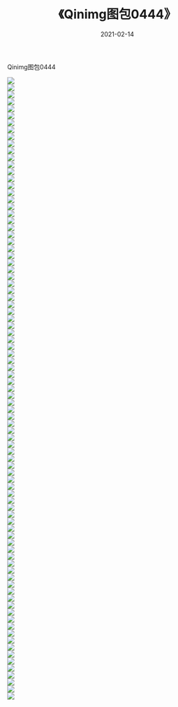 ﻿---
layout: post
title:  《Qinimg图包0444》
date:   2021-02-14
img: http://imgx.orgx.ga/Qinimg图包/Qinimg图包0444/000.jpg
categories: [美女, 清纯, 唯美]
---

Qinimg图包0444

 ![](http://imgx.orgx.ga/Qinimg图包/Qinimg图包0444/001.jpg) <br>![](http://imgx.orgx.ga/Qinimg图包/Qinimg图包0444/002.jpg) <br>![](http://imgx.orgx.ga/Qinimg图包/Qinimg图包0444/003.jpg) <br>![](http://imgx.orgx.ga/Qinimg图包/Qinimg图包0444/004.jpg) <br>![](http://imgx.orgx.ga/Qinimg图包/Qinimg图包0444/005.jpg) <br>![](http://imgx.orgx.ga/Qinimg图包/Qinimg图包0444/006.jpg) <br>![](http://imgx.orgx.ga/Qinimg图包/Qinimg图包0444/007.jpg) <br>![](http://imgx.orgx.ga/Qinimg图包/Qinimg图包0444/008.jpg) <br>![](http://imgx.orgx.ga/Qinimg图包/Qinimg图包0444/009.jpg) <br>![](http://imgx.orgx.ga/Qinimg图包/Qinimg图包0444/010.jpg) <br>![](http://imgx.orgx.ga/Qinimg图包/Qinimg图包0444/011.jpg) <br>![](http://imgx.orgx.ga/Qinimg图包/Qinimg图包0444/012.jpg) <br>![](http://imgx.orgx.ga/Qinimg图包/Qinimg图包0444/013.jpg) <br>![](http://imgx.orgx.ga/Qinimg图包/Qinimg图包0444/014.jpg) <br>![](http://imgx.orgx.ga/Qinimg图包/Qinimg图包0444/015.jpg) <br>![](http://imgx.orgx.ga/Qinimg图包/Qinimg图包0444/016.jpg) <br>![](http://imgx.orgx.ga/Qinimg图包/Qinimg图包0444/017.jpg) <br>![](http://imgx.orgx.ga/Qinimg图包/Qinimg图包0444/018.jpg) <br>![](http://imgx.orgx.ga/Qinimg图包/Qinimg图包0444/019.jpg) <br>![](http://imgx.orgx.ga/Qinimg图包/Qinimg图包0444/020.jpg) <br>![](http://imgx.orgx.ga/Qinimg图包/Qinimg图包0444/021.jpg) <br>![](http://imgx.orgx.ga/Qinimg图包/Qinimg图包0444/022.jpg) <br>![](http://imgx.orgx.ga/Qinimg图包/Qinimg图包0444/023.jpg) <br>![](http://imgx.orgx.ga/Qinimg图包/Qinimg图包0444/024.jpg) <br>![](http://imgx.orgx.ga/Qinimg图包/Qinimg图包0444/025.jpg) <br>![](http://imgx.orgx.ga/Qinimg图包/Qinimg图包0444/026.jpg) <br>![](http://imgx.orgx.ga/Qinimg图包/Qinimg图包0444/027.jpg) <br>![](http://imgx.orgx.ga/Qinimg图包/Qinimg图包0444/028.jpg) <br>![](http://imgx.orgx.ga/Qinimg图包/Qinimg图包0444/029.jpg) <br>![](http://imgx.orgx.ga/Qinimg图包/Qinimg图包0444/030.jpg) <br>![](http://imgx.orgx.ga/Qinimg图包/Qinimg图包0444/031.jpg) <br>![](http://imgx.orgx.ga/Qinimg图包/Qinimg图包0444/032.jpg) <br>![](http://imgx.orgx.ga/Qinimg图包/Qinimg图包0444/033.jpg) <br>![](http://imgx.orgx.ga/Qinimg图包/Qinimg图包0444/034.jpg) <br>![](http://imgx.orgx.ga/Qinimg图包/Qinimg图包0444/035.jpg) <br>![](http://imgx.orgx.ga/Qinimg图包/Qinimg图包0444/036.jpg) <br>![](http://imgx.orgx.ga/Qinimg图包/Qinimg图包0444/037.jpg) <br>![](http://imgx.orgx.ga/Qinimg图包/Qinimg图包0444/038.jpg) <br>![](http://imgx.orgx.ga/Qinimg图包/Qinimg图包0444/039.jpg) <br>![](http://imgx.orgx.ga/Qinimg图包/Qinimg图包0444/040.jpg) <br>![](http://imgx.orgx.ga/Qinimg图包/Qinimg图包0444/041.jpg) <br>![](http://imgx.orgx.ga/Qinimg图包/Qinimg图包0444/042.jpg) <br>![](http://imgx.orgx.ga/Qinimg图包/Qinimg图包0444/043.jpg) <br>![](http://imgx.orgx.ga/Qinimg图包/Qinimg图包0444/044.jpg) <br>![](http://imgx.orgx.ga/Qinimg图包/Qinimg图包0444/045.jpg) <br>![](http://imgx.orgx.ga/Qinimg图包/Qinimg图包0444/046.jpg) <br>![](http://imgx.orgx.ga/Qinimg图包/Qinimg图包0444/047.jpg) <br>![](http://imgx.orgx.ga/Qinimg图包/Qinimg图包0444/048.jpg) <br>![](http://imgx.orgx.ga/Qinimg图包/Qinimg图包0444/049.jpg) <br>![](http://imgx.orgx.ga/Qinimg图包/Qinimg图包0444/050.jpg) <br>![](http://imgx.orgx.ga/Qinimg图包/Qinimg图包0444/051.jpg) <br>![](http://imgx.orgx.ga/Qinimg图包/Qinimg图包0444/052.jpg) <br>![](http://imgx.orgx.ga/Qinimg图包/Qinimg图包0444/053.jpg) <br>![](http://imgx.orgx.ga/Qinimg图包/Qinimg图包0444/054.jpg) <br>![](http://imgx.orgx.ga/Qinimg图包/Qinimg图包0444/055.jpg) <br>![](http://imgx.orgx.ga/Qinimg图包/Qinimg图包0444/056.jpg) <br>![](http://imgx.orgx.ga/Qinimg图包/Qinimg图包0444/057.jpg) <br>![](http://imgx.orgx.ga/Qinimg图包/Qinimg图包0444/058.jpg) <br>![](http://imgx.orgx.ga/Qinimg图包/Qinimg图包0444/059.jpg) <br>![](http://imgx.orgx.ga/Qinimg图包/Qinimg图包0444/060.jpg) <br>![](http://imgx.orgx.ga/Qinimg图包/Qinimg图包0444/061.jpg) <br>![](http://imgx.orgx.ga/Qinimg图包/Qinimg图包0444/062.jpg) <br>![](http://imgx.orgx.ga/Qinimg图包/Qinimg图包0444/063.jpg) <br>![](http://imgx.orgx.ga/Qinimg图包/Qinimg图包0444/064.jpg) <br>![](http://imgx.orgx.ga/Qinimg图包/Qinimg图包0444/065.jpg) <br>![](http://imgx.orgx.ga/Qinimg图包/Qinimg图包0444/066.jpg) <br>![](http://imgx.orgx.ga/Qinimg图包/Qinimg图包0444/067.jpg) <br>![](http://imgx.orgx.ga/Qinimg图包/Qinimg图包0444/068.jpg) <br>![](http://imgx.orgx.ga/Qinimg图包/Qinimg图包0444/069.jpg) <br>![](http://imgx.orgx.ga/Qinimg图包/Qinimg图包0444/070.jpg) <br>![](http://imgx.orgx.ga/Qinimg图包/Qinimg图包0444/071.jpg) <br>![](http://imgx.orgx.ga/Qinimg图包/Qinimg图包0444/072.jpg) <br>![](http://imgx.orgx.ga/Qinimg图包/Qinimg图包0444/073.jpg) <br>![](http://imgx.orgx.ga/Qinimg图包/Qinimg图包0444/074.jpg) <br>![](http://imgx.orgx.ga/Qinimg图包/Qinimg图包0444/075.jpg) <br>![](http://imgx.orgx.ga/Qinimg图包/Qinimg图包0444/076.jpg) <br>![](http://imgx.orgx.ga/Qinimg图包/Qinimg图包0444/077.jpg) <br>![](http://imgx.orgx.ga/Qinimg图包/Qinimg图包0444/078.jpg) <br>![](http://imgx.orgx.ga/Qinimg图包/Qinimg图包0444/079.jpg) <br>![](http://imgx.orgx.ga/Qinimg图包/Qinimg图包0444/080.jpg) <br>![](http://imgx.orgx.ga/Qinimg图包/Qinimg图包0444/081.jpg) <br>![](http://imgx.orgx.ga/Qinimg图包/Qinimg图包0444/082.jpg) <br>![](http://imgx.orgx.ga/Qinimg图包/Qinimg图包0444/083.jpg) <br>![](http://imgx.orgx.ga/Qinimg图包/Qinimg图包0444/084.jpg) <br>![](http://imgx.orgx.ga/Qinimg图包/Qinimg图包0444/085.jpg) <br>![](http://imgx.orgx.ga/Qinimg图包/Qinimg图包0444/086.jpg) <br>![](http://imgx.orgx.ga/Qinimg图包/Qinimg图包0444/087.jpg) <br>![](http://imgx.orgx.ga/Qinimg图包/Qinimg图包0444/088.jpg) <br>![](http://imgx.orgx.ga/Qinimg图包/Qinimg图包0444/089.jpg) <br>